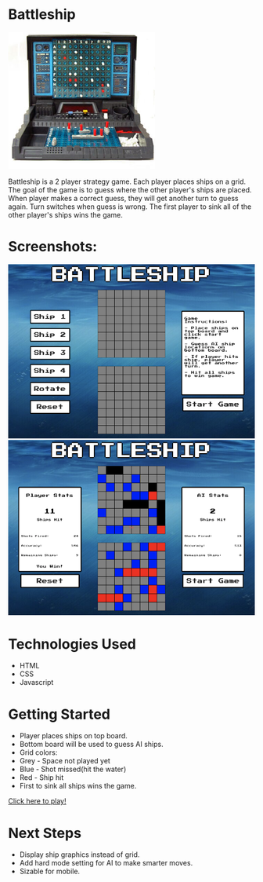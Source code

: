 # Battleship

![Screenshot 1](img/battleship.jpg "Screenshot 1")

Battleship is a 2 player strategy game. Each player places ships on a grid. The goal of the game is to guess where the other player's ships are placed. When player makes a correct guess, they will get another turn to guess again. Turn switches when guess is wrong. The first player to sink all of the other player's ships wins the game.

# Screenshots:

![Screenshot 1](img/screenshot.png "Screenshot 1") ![Screenshot 2](img/screenshot2.png "Screenshot 2")

# Technologies Used
* HTML
* CSS
* Javascript

# Getting Started

* Player places ships on top board.
* Bottom board will be used to guess AI ships.
* Grid colors:
* Grey - Space not played yet
* Blue - Shot missed(hit the water)
* Red - Ship hit
* First to sink all ships wins the game.

[Click here to play!](https://www.google.com)

# Next Steps
* Display ship graphics instead of grid.
* Add hard mode setting for AI to make smarter moves.
* Sizable for mobile.